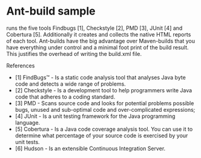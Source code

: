 # Ant-build sample

runs the five tools Findbugs [1], Checkstyle [2], PMD [3], JUnit [4] and Cobertura [5]. 
Additionally it creates and collects the native HTML reports of each tool.
Ant-builds have the big advantage over Maven-builds that you have everything under control and a minimal foot print of the build result. 
This justifies the overhead of writing the build.xml file. 

References

- [1] 	FindBugs™ - Is a static code analysis tool that analyses Java byte code and detects a wide range of problems.
- [2] 	Checkstyle - Is a development tool to help programmers write Java code that adheres to a coding standard.
- [3] 	PMD - Scans source code and looks for potential problems possible bugs, unused and sub-optimal code and over-complicated expressions; 
- [4] 	JUnit - Is a unit testing framework for the Java programming language.
- [5] 	Cobertura - Is a Java code coverage analysis tool. You can use it to determine what percentage of your source code is exercised by your unit tests.
- [6]	Hudson - Is an extensible Continuous Integration Server.
